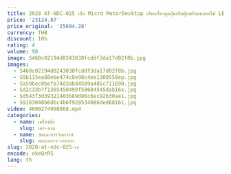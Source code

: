 ```yaml
---
title: 2028 AT-NDC-025 เล็บ Micro MotorDesktop เล็บเครื่องดูดฝุ่นเล็บฝุ่นพร้อมหลอดไฟ LED
price: '23124.87'
price_original: '25694.28'
currency: THB
discount: 10%
rating: 4
volume: 98
image: S460c02194d0243038fcddf3da17d02f8b.jpg
images:
  - S460c02194d0243038fcddf3da17d02f8b.jpg
  - S9b115ea88ebe474c8e98c4ee1300558ep.jpg
  - Sa59bec0befa74d3abd4509a485c711690.jpg
  - Sd2c33b7f1365450499f59684545dab16x.jpg
  - Sd543f3d39321403b89d86c6ec92630ae1.jpg
  - S9183040b6dbc4b6f929534086ded6816i.jpg
video: 4000274998868.mp4
categories:
  - name: เครื่องมือ
    slug: เคร-องม
  - name: วัดและการวิเคราะห์
    slug: ดและการว-เคราะห
slug: 2028-at-ndc-025-เล
encode: okeQrRS
lang: th
---
```

  